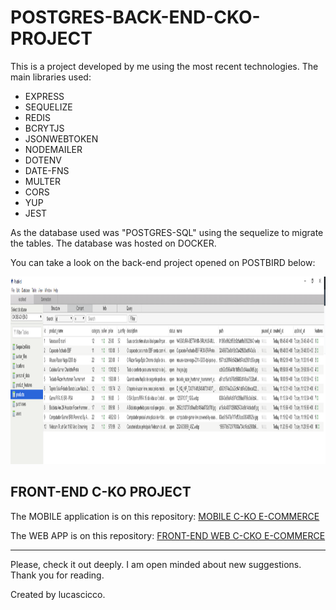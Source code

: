 # POSTGRES-BACK-END-CKO-PROJECT

This is a project developed by me using the most recent technologies.
The main libraries used:

<ul>
  <li>EXPRESS</li>
  <li>SEQUELIZE</li>
  <li>REDIS</li>
  <li>BCRYTJS</li>
  <li>JSONWEBTOKEN</li>
  <li>NODEMAILER</li>
  <li>DOTENV</li>
  <li>DATE-FNS</li>
  <li>MULTER</li>
  <li>CORS</li>
  <li>YUP</li>
  <li>JEST</li>
</ul>

As the database used was "POSTGRES-SQL" using the sequelize to migrate the tables.
The database was hosted on DOCKER.

You can take a look on the back-end project opened on POSTBIRD below:

<img src="/src/assets/GeralPICTURE.PNG" height=300 width=1000>

## FRONT-END C-KO PROJECT
The MOBILE application is on this repository:
[MOBILE C-KO E-COMMERCE](https://github.com/lucascicco/C-KO-E-COMMERCE-REACT-NATIVE-APP)

The WEB APP is on this repository:
[FRONT-END WEB C-CKO E-COMMERCE](https://github.com/lucascicco/C-KO-REACT)

<hr/>

Please, check it out deeply. 
I am open minded about new suggestions.
Thank you for reading.

Created by lucascicco.

